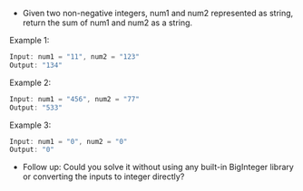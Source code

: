 - Given two non-negative integers, num1 and num2 represented as string, return the sum of num1 and num2 as a string.

Example 1:
```js
Input: num1 = "11", num2 = "123"
Output: "134"
```
Example 2:
```js 
Input: num1 = "456", num2 = "77"
Output: "533"
```
Example 3:
```js
Input: num1 = "0", num2 = "0"
Output: "0"
```

- Follow up: Could you solve it without using any built-in BigInteger library or converting the inputs to integer directly?


